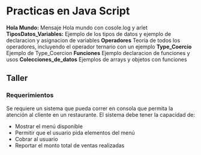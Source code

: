 # Practicas en Java Script

**Hola Mundo:** Mensaje Hola mundo con cosole.log y arlet
**TiposDatos_Variables:** Ejemplo de los tipos de datos y ejemplo de declaracion y asignacion de variables
**Operadores** Teoria de todos los operadores, incluyendo el operador ternario con un ejemplo
**Type_Coercio** Ejemplo de Type_Coercion
**Funciones** Ejemplo declaracion de funciones y usos
**Colecciones_de_datos** Ejemplos de arrays y objetos con funciones

## Taller

### Requerimientos

Se requiere un sistema que pueda correr en consola que permita la atención al cliente en un restaurante.
El sistema debe tener la capacidad de:

- Mostrar el menú disponible
- Permitir que el usuario pida elementos del menú
- Cobrar al usuario
- Reportar el monto total de ventas realizadas